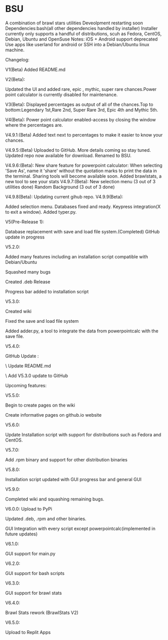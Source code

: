 # BSU
A combination of brawl stars utilities
Deveolpment restarting soon
Dependencies:bash(all other dependencies handled by installer)
Installer currently only supports a handful of distributions, scuh as Fedora, CentOS, Debian, Ubuntu and OpenSuse
Notes:
iOS + Android support deprecated
Use apps like userland for android or SSH into a Debian/Ubuntu linux machine.

Changelog:

V1(Beta)
Added README.md

V2(Beta):

Updated the UI and added rare, epic , mythic, super rare chances.Power point calculator is currently disabled for maintenance.

V3(Beta):
Displayed percentages as output of all of the chances.Top to bottom:Legendary 1st,Rare 2nd, Super Rare 3rd, Epic 4th and Mythic 5th.

V4(Beta):
Power point calculator enabled-access by  closing the window where the percentages are.


V4.9.1:(Beta)
Added text next to percentages to make it easier to know your chances.

V4.9.5:(Beta)
Uploaded to GitHub.
More details coming so stay tuned.
Updated repo now available for download.
Renamed to BSU.

V4.9.6:(Beta):
New share feature for powerpoint calculator:
When selecting 'Save As', name it 'share' without the quotation marks to print the data in the terminal.
Sharing tools will become available soon.
Added brawlstats, a new tool to see your stats
V4.9.7:(Beta):
New selection menu (3 out of 3 utilities done)
Random Background (3 out of 3 done)

V4.9.8(Beta):
Updating current gihub repo.
V4.9.9(Beta):

Added selection menu.
Databases fixed and ready.
Keypress integration(X to exit a window).
Added typer.py.

V5(Pre-Release 1):

Database replacement with save and load file system.(Completed)
GitHub update in progress

V5.2.0:

Added many features including an installation script compatible with Debian/Ubuntu

Squashed many bugs

Created .deb Release

Progress bar added to installation script

V5.3.0:

Created wiki

Fixed the save and load file system 

Added adder.py, a tool to integrate the data from powerpointcalc with the save file.

V5.4.0:

GitHub Update :

\ Update README.md

\ Add V5.3.0 update to GitHub

Upcoming features:

V5.5.0:

Begin to create pages on the wiki

Create informative pages on github.io website

V5.6.0:

Update Installation script with support for distributions such as Fedora and CentOS.

V5.7.0:

Add .rpm binary and support for other distribution binaries


V5.8.0:

Installation script updated with GUI progress bar and general GUI

V5.9.0:

Completed wiki and squashing remaining bugs.

V6.0.0:
Upload to PyPi

Updated .deb, .rpm and other binaries.

GUI Integration with every script except powerpointcalc(implemented in future updates)

V6.1.0:

GUI support for main.py

V6.2.0:

GUI support for bash scripts

V6.3.0:

GUI support for brawl stats

V6.4.0:

Brawl Stats rework (BrawlStats V2)

V6.5.0:

Upload to Replit Apps
